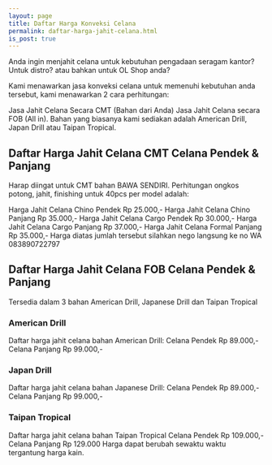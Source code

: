 ```yaml
---
layout: page
title: Daftar Harga Konveksi Celana
permalink: daftar-harga-jahit-celana.html
is_post: true
---
```


Anda ingin menjahit celana untuk kebutuhan pengadaan seragam kantor? Untuk distro? atau bahkan untuk OL Shop anda?

Kami menawarkan jasa konveksi celana untuk memenuhi kebutuhan anda tersebut, kami menawarkan 2 cara perhitungan:

Jasa Jahit Celana Secara CMT (Bahan dari Anda)
Jasa Jahit Celana secara FOB (All in). Bahan yang biasanya kami sediakan adalah American Drill, Japan Drill atau Taipan Tropical. 

## Daftar Harga Jahit Celana CMT Celana Pendek & Panjang
Harap diingat untuk CMT bahan BAWA SENDIRI. Perhitungan ongkos potong, jahit, finishing untuk 40pcs per model adalah:

Harga Jahit Celana Chino Pendek Rp 25.000,-
Harga Jahit Celana Chino Panjang Rp 35.000,-
Harga Jahit Celana Cargo Pendek Rp 30.000,-
Harga Jahit Celana Cargo Panjang Rp 37.000,-
Harga Jahit Celana Formal Panjang Rp 35.000,-
Harga diatas jumlah tersebut silahkan nego langsung ke no WA 083890722797 

## Daftar Harga Jahit Celana FOB Celana Pendek & Panjang
Tersedia dalam 3 bahan American Drill, Japanese Drill dan Taipan Tropical

### American Drill
Daftar harga jahit celana bahan American Drill:
Celana Pendek Rp 89.000,-
Celana Panjang Rp 99.000,-

### Japan Drill
Daftar harga jahit celana bahan Japanese Drill:
Celana Pendek Rp 89.000,-
Celana Panjang Rp 99.000,-

### Taipan Tropical
Daftar harga jahit celana bahan Taipan Tropical
Celana Pendek Rp 109.000,-
Celana Panjang Rp 129.000
Harga dapat berubah sewaktu waktu tergantung harga kain.
